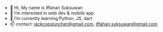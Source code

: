 - 👋 Hi, My name is Iffahan Suksuwan
- 👀 I’m interested in web dev & mobile app
- 🌱 I’m currently learning Python, JS, dart
- 📫 contact: jackcopsluncher@gmail.com, iffahan.suksuwan@gmail.com

<!---
Jackcops/Jackcops is a ✨ special ✨ repository because its `README.md` (this file) appears on your GitHub profile.
You can click the Preview link to take a look at your changes.
--->
